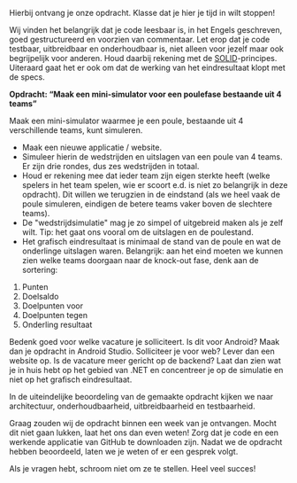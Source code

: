 Hierbij ontvang je onze opdracht. Klasse dat je hier je tijd in wilt stoppen!

Wij vinden het belangrijk dat je code leesbaar is, in het Engels geschreven, goed gestructureerd en voorzien van commentaar. Let erop dat je code testbaar, uitbreidbaar en onderhoudbaar is, niet alleen voor jezelf maar ook begrijpelijk voor anderen. Houd daarbij rekening met de [SOLID](https://nl.wikipedia.org/wiki/SOLID)-principes. Uiteraard gaat het er ook om dat de werking van het eindresultaat klopt met de specs.

**Opdracht: “Maak een mini-simulator voor een poulefase bestaande uit 4 teams”**

Maak een mini-simulator waarmee je een poule, bestaande uit 4 verschillende teams, kunt simuleren.  

* Maak een nieuwe applicatie / website.
* Simuleer hierin de wedstrijden en uitslagen van een poule van 4 teams. Er zijn drie rondes, dus zes wedstrijden in totaal.
* Houd er rekening mee dat ieder team zijn eigen sterkte heeft (welke spelers in het team spelen, wie er scoort e.d. is niet zo belangrijk in deze opdracht). Dit willen we terugzien in de eindstand (als we heel vaak de poule simuleren, eindigen de betere teams vaker boven de slechtere teams).
* De "wedstrijdsimulatie" mag je zo simpel of uitgebreid maken als je zelf wilt. Tip: het gaat ons vooral om de uitslagen en de poulestand.
* Het grafisch eindresultaat is minimaal de stand van de poule en wat de onderlinge uitslagen waren. Belangrijk: aan het eind moeten we kunnen zien welke teams doorgaan naar de knock-out fase, denk aan de sortering:
1. Punten
1. Doelsaldo
1. Doelpunten voor
1. Doelpunten tegen
1. Onderling resultaat

Bedenk goed voor welke vacature je solliciteert. Is dit voor Android? Maak dan je opdracht in Android Studio. Solliciteer je voor web? Lever dan een website op. Is de vacature meer gericht op de backend? Laat dan zien wat je in huis hebt op het gebied van .NET en concentreer je op de simulatie en niet op het grafisch eindresultaat.

In de uiteindelijke beoordeling van de gemaakte opdracht kijken we naar architectuur, onderhoudbaarheid, uitbreidbaarheid en testbaarheid.

Graag zouden wij de opdracht binnen een week van je ontvangen. Mocht dit niet gaan lukken, laat het ons dan even weten! Zorg dat je code en een werkende applicatie van GitHub te downloaden zijn. Nadat we de opdracht hebben beoordeeld, laten we je weten of er een gesprek volgt.

Als je vragen hebt, schroom niet om ze te stellen. Heel veel succes!
